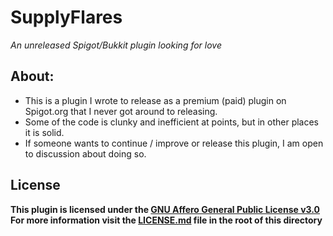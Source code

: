 # SupplyFlares
*An unreleased Spigot/Bukkit plugin looking for love*

## About:
- This is a plugin I wrote to release as a premium (paid) plugin on Spigot.org that I never got around to releasing.
- Some of the code is clunky and inefficient at points, but in other places it is solid.
- If someone wants to continue / improve or release this plugin, I am open to discussion about doing so.

## License
**This plugin is licensed under the [GNU Affero General Public License v3.0](https://choosealicense.com/licenses/agpl-3.0/) For more information visit the [LICENSE.md](/LICENSE.md) file in the root of this directory**
